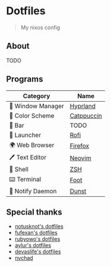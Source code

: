 # Dotfiles
> My nixos config

## About
TODO

## Programs
| Category           | Name                                                   |
| ------------------ | ------------------------------------------------------ |
| 🚀 Window Manager  | [Hyprland](https://github.com/hyprwm/hyprland)          |
| 🎨 Color Scheme    | [Catppuccin](https://catppuccin.com)                    |
| 🚧 Bar             | TODO                                                    |
| 💾 Launcher        | [Rofi](https://github.com/davatorium/rofi)              |
| 🌍 Web Browser     | [Firefox](https://searchfox.org/mozilla-central/source) |
| 🖊️ Text Editor     | [Neovim](https://github.com/neovim/neovim)              |
| 🐚 Shell           | [ZSH](https://github.com/zsh-users/zsh)                 |
| ⌨️ Terminal        | [Foot](https://codeberg.org/dnkl/foot)                  |
| 🔔 Notify Daemon   | [Dunst](https://github.com/dunst-project/dunst)         |

## Special thanks
- [notusknot's dotfiles](https://github.com/notusknot/dotfiles-nix)
- [fufexan's dotfiles](https://github.com/fufexan/dotfiles)
- [rubyowo's dotfiles](https://github.com/rubyowo/dotfiles)
- [aylur's dotfiles](https://github.com/Aylur/dotfiles)
- [devaslife's dotfiles](https://github.com/craftzdog/dotfiles-public)
- [nvchad](https://github.com/NvChad/NvChad)
